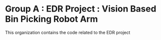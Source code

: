 # Group A : EDR Project : Vision Based Bin Picking Robot Arm
This organization contains the code related to the EDR project